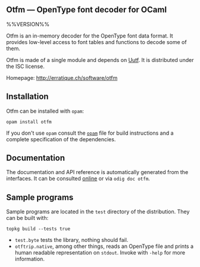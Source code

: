 Otfm — OpenType font decoder for OCaml
-------------------------------------------------------------------------------
%%VERSION%%

Otfm is an in-memory decoder for the OpenType font data format. It
provides low-level access to font tables and functions to decode some
of them.

Otfm is made of a single module and depends on [Uutf][uutf]. It is distributed 
under the ISC license.

[uutf]: http://erratique.ch/software/uutf
     
Homepage: http://erratique.ch/software/otfm  

## Installation

Otfm can be installed with `opam`:

    opam install otfm

If you don't use `opam` consult the [`opam`](opam) file for build
instructions and a complete specification of the dependencies. 


## Documentation 

The documentation and API reference is automatically generated 
from the interfaces. It can be consulted [online][doc] or via
`odig doc otfm`.

[doc]: http://erratique.ch/software/otfm/doc/


## Sample programs 

Sample programs are located in the `test` directory of the
distribution. They can be built with:

    topkg build --tests true 

- `test.byte` tests the library, nothing should fail.
- `otftrip.native`, among other things, reads an OpenType file and
  prints a human readable representation on `stdout`. Invoke with
  `-help` for more information.
